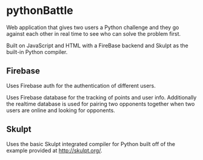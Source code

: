 # pythonBattle
Web application that gives two users a Python challenge and they go against each other in real time to see who can solve the problem first.

Built on JavaScript and HTML with a FireBase backend and Skulpt as the built-in Python compiler.

## Firebase

Uses Firebase auth for the authentication of different users.

Uses Firebase database for the tracking of points and user info. Additionally the realtime database is used for pairing two opponents together when two users are online and looking for opponents.

## Skulpt

Uses the basic Skulpt integrated compiler for Python built off of the example provided at http://skulpt.org/.
